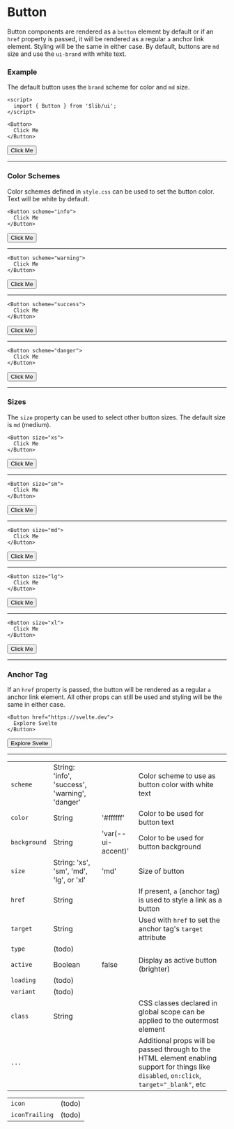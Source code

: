 <script>
	import { Button } from '$lib/ui';
  import Table from '$lib/components/Table.svelte';
</script>

# Button

Button components are rendered as a `button` element by default or if an `href` property is passed,
it will be rendered as a regular `a` anchor link element. Styling will be the same in either case.
By default, buttons are `md` size and use the `ui-brand` with white text.

### Example

The default button uses the `brand` scheme for color and `md` size.

```svelte
<script>
  import { Button } from '$lib/ui';
</script>

<Button>
  Click Me
</Button>
```
<Button>
  Click Me
</Button>

---

### Color Schemes

Color schemes defined in `style.css` can be used to set the button color. Text will be white by
default.

```svelte
<Button scheme="info">
  Click Me
</Button>
```
<Button scheme="info">Click Me</Button>

---

```svelte
<Button scheme="warning">
  Click Me
</Button>
```
<Button scheme="warning">Click Me</Button>

---

```svelte
<Button scheme="success">
  Click Me
</Button>
```
<Button scheme="success">Click Me</Button>

---

```svelte
<Button scheme="danger">
  Click Me
</Button>
```
<Button scheme="danger">Click Me</Button>

---

### Sizes

The `size` property can be used to select other button sizes. The default size is `md` (medium). 

```svelte
<Button size="xs">
  Click Me
</Button>
```
<Button size="xs">Click Me</Button>

---

```svelte
<Button size="sm">
  Click Me
</Button>
```
<Button size="sm">Click Me</Button>

---

```svelte
<Button size="md">
  Click Me
</Button>
```
<Button size="md">Click Me</Button>

---

```svelte
<Button size="lg">
  Click Me
</Button>
```
<Button size="lg">Click Me</Button>

---

```svelte
<Button size="xl">
  Click Me
</Button>
```
<Button size="xl">Click Me</Button>

---

### Anchor Tag

If an `href` property is passed, the button will be rendered as a regular `a` anchor link element.
All other props can still be used and styling will be the same in either case.

```svelte
<Button href="https://svelte.dev">
  Explore Svelte
</Button>
```
<Button href="https://svelte.dev">Explore Svelte</Button>

---

<Table name="Button" type="props">
  <tr>
    <td><code>scheme</code></td>
    <td>String: 'info', 'success', 'warning', 'danger'</td>
    <td>&nbsp;</td>
    <td>Color scheme to use as button color with white text</td>
  </tr>
  <tr>
    <td><code>color</code></td>
    <td>String</td>
    <td>'#ffffff'</td>
    <td>Color to be used for button text</td>
  </tr>
  <tr>
    <td><code>background</code></td>
    <td>String</td>
    <td class="text-nowrap">'var(--ui-accent)'</td>
    <td>Color to be used for button background</td>
  </tr>
  <tr>
    <td><code>size</code></td>
    <td>String: 'xs', 'sm', 'md', 'lg', or 'xl'</td>
    <td>'md'</td>
    <td>Size of button</td>
  </tr>
  <tr>
    <td><code>href</code></td>
    <td>String</td>
    <td>&nbsp;</td>
    <td
      >If present, <code>a</code> (anchor tag) is used to style a link as a button</td
    >
  </tr>
  <tr>
    <td><code>target</code></td>
    <td>String</td>
    <td>&nbsp;</td>
    <td
      >Used with <code>href</code> to set the anchor tag's <code>target</code>
      attribute</td
    >
  </tr>
  <tr>
    <td><code>type</code></td>
    <td>(todo)</td>
    <td>&nbsp;</td>
    <td>&nbsp;</td>
  </tr>
  <tr>
    <td><code>active</code></td>
    <td>Boolean</td>
    <td>false</td>
    <td>Display as active button (brighter)</td>
  </tr>
  <tr>
    <td><code>loading</code></td>
    <td>(todo)</td>
    <td>&nbsp;</td>
    <td>&nbsp;</td>
  </tr>
  <tr>
    <td><code>variant</code></td>
    <td>(todo)</td>
    <td>&nbsp;</td>
    <td>&nbsp;</td>
  </tr>
  <tr>
    <td><code>class</code></td>
    <td>String</td>
    <td>&nbsp;</td>
    <td
      >CSS classes declared in global scope can be applied to the outermost
      element</td
    >
  </tr>
  <tr>
    <td><code>...</code></td>
    <td>&nbsp;</td>
    <td>&nbsp;</td>
    <td
      >Additional props will be passed through to the HTML element enabling
      support for things like
      <code>disabled</code>, <code>on:click</code>,
      <code>target="_blank"</code>, etc</td
    >
  </tr>
</Table>

<Table name="Button" type="slots">
  <tr>
    <td><code>icon</code></td>
    <td>(todo)</td>
  </tr>
  <tr>
    <td><code>iconTrailing</code></td>
    <td>(todo)</td>
  </tr>
</Table>


